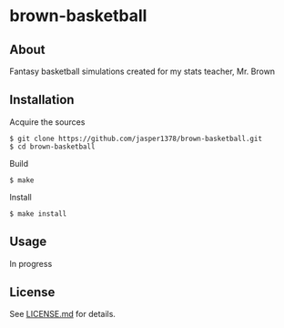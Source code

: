 # brown-basketball

## About
Fantasy basketball simulations created for my stats teacher, Mr. Brown

## Installation
Acquire the sources
```
$ git clone https://github.com/jasper1378/brown-basketball.git
$ cd brown-basketball
```
Build
```
$ make
```
Install
```
$ make install
```

## Usage
In progress

## License
See [LICENSE.md](LICENSE.md) for details.

